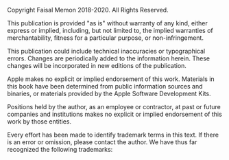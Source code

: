 Copyright Faisal Memon 2018-2020.  All Rights Reserved.

This publication is provided "as is" without warranty of any kind, either express or implied, including, but not limited to, the implied warranties of merchantability, fitness for a particular purpose, or non-infringement.

This publication could include technical inaccuracies or typographical errors.  Changes are periodically added to the information herein.  These changes will be incorporated in new editions of the publication.

Apple makes no explicit or implied endorsement of this work.  Materials in this book have been determined from public information sources and binaries, or materials provided by the Apple Software Development Kits.

Positions held by the author, as an employee or contractor, at past or future companies and institutions makes no explicit or implied endorsement of this work by those entities.

Every effort has been made to identify trademark terms in this text.  If there is an error or omission, please contact the author.  We have thus far recognized the following trademarks:

